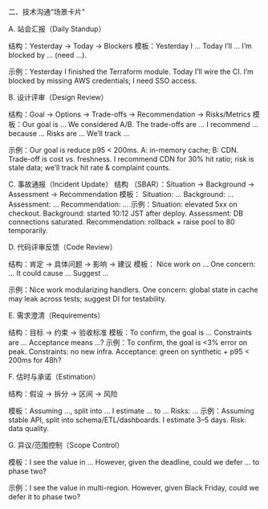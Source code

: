 二、技术沟通“场景卡片”

A. 站会汇报（Daily Standup）

结构：Yesterday → Today → Blockers
模板：Yesterday I … Today I’ll … I’m blocked by … (need …).

示例：Yesterday I finished the Terraform module. Today I’ll wire the CI. I’m blocked by missing AWS credentials; I need SSO access.

B. 设计评审（Design Review）

结构：Goal → Options → Trade-offs → Recommendation → Risks/Metrics
模板：Our goal is … We considered A/B. The trade-offs are … I recommend … because … Risks are … We’ll track …

示例：Our goal is reduce p95 < 200ms. A: in-memory cache; B: CDN. Trade-off is cost vs. freshness. I recommend CDN for 30% hit ratio; risk is stale data; we’ll track hit rate & complaint counts.

C. 事故通报（Incident Update）
结构 （SBAR）：Situation → Background → Assessment → Recommendation
模板： Situation: … Background: … Assessment: … Recommendation: …
示例：Situation: elevated 5xx on checkout. Background: started 10:12 JST after deploy. Assessment: DB connections saturated. Recommendation: rollback + raise pool to 80 temporarily.

D. 代码评审反馈（Code Review）

结构：肯定 → 具体问题 → 影响 → 建议
模板： Nice work on … One concern: … It could cause … Suggest …

示例：Nice work modularizing handlers. One concern: global state in cache may leak across tests; suggest DI for testability.

E. 需求澄清（Requirements）

结构：目标 → 约束 → 验收标准
模板：To confirm, the goal is … Constraints are … Acceptance means …?
示例：To confirm, the goal is <3% error on peak. Constraints: no new infra. Acceptance: green on synthetic + p95 < 200ms for 48h?

F. 估时与承诺（Estimation）

结构：假设 → 拆分 → 区间 → 风险

模板：Assuming …, split into … I estimate … to … Risks: …
示例：Assuming stable API, split into schema/ETL/dashboards. I estimate 3–5 days. Risk: data quality.

G. 异议/范围控制（Scope Control）

模板：I see the value in … However, given the deadline, could we defer … to phase two?

示例：I see the value in multi-region. However, given Black Friday, could we defer it to phase two?
